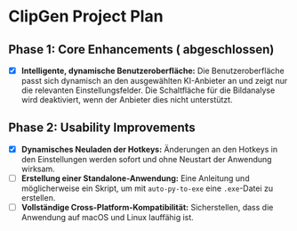 # ClipGen Project Plan

## Phase 1: Core Enhancements ( abgeschlossen)

- [x] **Intelligente, dynamische Benutzeroberfläche:** Die Benutzeroberfläche passt sich dynamisch an den ausgewählten KI-Anbieter an und zeigt nur die relevanten Einstellungsfelder. Die Schaltfläche für die Bildanalyse wird deaktiviert, wenn der Anbieter dies nicht unterstützt.

## Phase 2: Usability Improvements

- [x] **Dynamisches Neuladen der Hotkeys:** Änderungen an den Hotkeys in den Einstellungen werden sofort und ohne Neustart der Anwendung wirksam.
- [ ] **Erstellung einer Standalone-Anwendung:** Eine Anleitung und möglicherweise ein Skript, um mit `auto-py-to-exe` eine `.exe`-Datei zu erstellen.
- [ ] **Vollständige Cross-Platform-Kompatibilität:** Sicherstellen, dass die Anwendung auf macOS und Linux lauffähig ist.